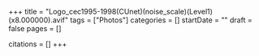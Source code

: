 +++
title = "Logo_cec1995-1998(CUnet)(noise_scale)(Level1)(x8.000000).avif"
tags = ["Photos"]
categories = []
startDate = ""
draft = false
pages = []

citations = []
+++

